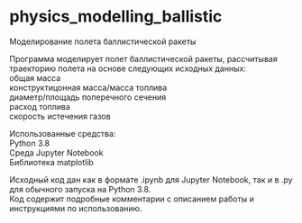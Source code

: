 # physics_modelling_ballistic
Моделирование полета баллистической ракеты

Программа моделирует полет баллистической ракеты, рассчитывая траекторию полета на основе следующих исходных данных:  
общая масса  
конструктицонная масса/масса топлива  
диаметр/площадь поперечного сечения  
расход топлива  
скорость истечения газов  

Использованные средства:  
Python 3.8  
Среда Jupyter Notebook  
Библиотека matplotlib  

Исходный код дан как в формате .ipynb для Jupyter Notebook, так и в .py для обычного запуска на Python 3.8.  
Код содержит подробные комментарии с описанием работы и инструкциями по использованию.
